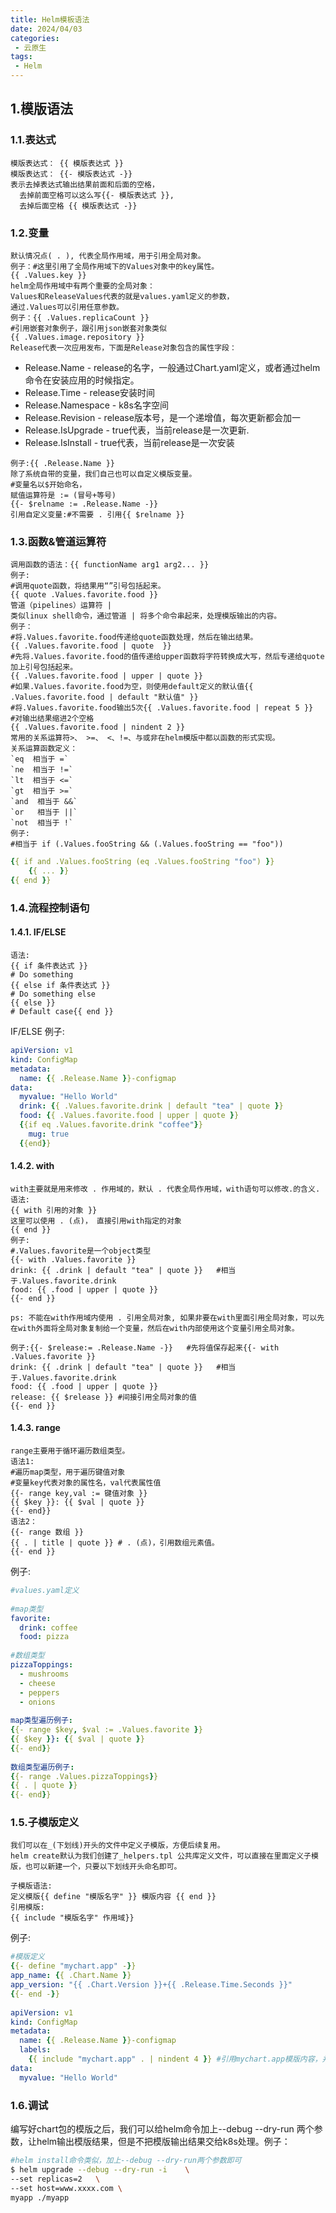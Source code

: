 ```yaml
---
title: Helm模板语法
date: 2024/04/03
categories:
 - 云原生
tags:
 - Helm
---
```


## 1.模版语法

### 1.1.表达式

```
模版表达式： {{ 模版表达式 }}
模版表达式： {{- 模版表达式 -}} 
表示去掉表达式输出结果前面和后面的空格，
  去掉前面空格可以这么写{{- 模版表达式 }}, 
  去掉后面空格 {{ 模版表达式 -}}
```

### 1.2.变量

```
默认情况点( . ), 代表全局作用域，用于引用全局对象。
例子：#这里引用了全局作用域下的Values对象中的key属性。 
{{ .Values.key }}
helm全局作用域中有两个重要的全局对象：
Values和ReleaseValues代表的就是values.yaml定义的参数，
通过.Values可以引用任意参数。
例子：{{ .Values.replicaCount }}
#引用嵌套对象例子，跟引用json嵌套对象类似
{{ .Values.image.repository }}
Release代表一次应用发布，下面是Release对象包含的属性字段：
```

- Release.Name   - release的名字，一般通过Chart.yaml定义，或者通过helm命令在安装应用的时候指定。
- Release.Time    - release安装时间
- Release.Namespace    - k8s名字空间
- Release.Revision      - release版本号，是一个递增值，每次更新都会加一
- Release.IsUpgrade   - true代表，当前release是一次更新.
- Release.IsInstall       - true代表，当前release是一次安装

```
例子:{{ .Release.Name }}
除了系统自带的变量，我们自己也可以自定义模版变量。
#变量名以$开始命名， 
赋值运算符是 := (冒号+等号)
{{- $relname := .Release.Name -}}
引用自定义变量:#不需要 . 引用{{ $relname }}
```

### 1.3.函数&管道运算符

```
调用函数的语法：{{ functionName arg1 arg2... }}
例子:
#调用quote函数，将结果用“”引号包括起来。
{{ quote .Values.favorite.food }}
管道（pipelines）运算符 |
类似linux shell命令，通过管道 | 将多个命令串起来，处理模版输出的内容。
例子：
#将.Values.favorite.food传递给quote函数处理，然后在输出结果。
{{ .Values.favorite.food | quote  }}
#先将.Values.favorite.food的值传递给upper函数将字符转换成大写，然后专递给quote加上引号包括起来。
{{ .Values.favorite.food | upper | quote }}
#如果.Values.favorite.food为空，则使用default定义的默认值{{ .Values.favorite.food | default "默认值" }}
#将.Values.favorite.food输出5次{{ .Values.favorite.food | repeat 5 }}
#对输出结果缩进2个空格
{{ .Values.favorite.food | nindent 2 }}
常用的关系运算符>、 >=、 <、!=、与或非在helm模版中都以函数的形式实现。
关系运算函数定义：
`eq  相当于 =`
`ne  相当于 !=`
`lt  相当于 <=`
`gt  相当于 >=`
`and  相当于 &&`
`or   相当于 ||`
`not  相当于 !`
例子:
#相当于 if (.Values.fooString && (.Values.fooString == "foo"))
```

```yaml
{{ if and .Values.fooString (eq .Values.fooString "foo") }}
    {{ ... }}
{{ end }}
```

### 1.4.流程控制语句

#### 1.4.1. IF/ELSE

```
语法:
{{ if 条件表达式 }}
# Do something
{{ else if 条件表达式 }}
# Do something else
{{ else }}
# Default case{{ end }}
```

IF/ELSE 例子:

```yaml
apiVersion: v1
kind: ConfigMap
metadata:
  name: {{ .Release.Name }}-configmap
data:
  myvalue: "Hello World"
  drink: {{ .Values.favorite.drink | default "tea" | quote }}
  food: {{ .Values.favorite.food | upper | quote }}
  {{if eq .Values.favorite.drink "coffee"}}
    mug: true
  {{end}}
```

#### 1.4.2. with

```
with主要就是用来修改 . 作用域的，默认 . 代表全局作用域，with语句可以修改.的含义.
语法:
{{ with 引用的对象 }}
这里可以使用 . (点)， 直接引用with指定的对象
{{ end }}
例子:
#.Values.favorite是一个object类型
{{- with .Values.favorite }}
drink: {{ .drink | default "tea" | quote }}   #相当于.Values.favorite.drink
food: {{ .food | upper | quote }}
{{- end }}

ps: 不能在with作用域内使用 . 引用全局对象, 如果非要在with里面引用全局对象，可以先在with外面将全局对象复制给一个变量，然后在with内部使用这个变量引用全局对象。

例子:{{- $release:= .Release.Name -}}   #先将值保存起来{{- with .Values.favorite }}
drink: {{ .drink | default "tea" | quote }}   #相当于.Values.favorite.drink
food: {{ .food | upper | quote }}
release: {{ $release }} #间接引用全局对象的值
{{- end }}
```

#### 1.4.3. range

```
range主要用于循环遍历数组类型。
语法1:
#遍历map类型，用于遍历键值对象
#变量key代表对象的属性名，val代表属性值
{{- range key,val := 键值对象 }}
{{ $key }}: {{ $val | quote }}
{{- end}}
语法2：
{{- range 数组 }}
{{ . | title | quote }} # . (点)，引用数组元素值。
{{- end }}
```

例子:

```yaml
#values.yaml定义
 
#map类型
favorite:
  drink: coffee
  food: pizza
 
#数组类型
pizzaToppings:
  - mushrooms
  - cheese
  - peppers
  - onions
 
map类型遍历例子:
{{- range $key, $val := .Values.favorite }}
{{ $key }}: {{ $val | quote }}
{{- end}}
 
数组类型遍历例子:
{{- range .Values.pizzaToppings}}
{{ . | quote }}
{{- end}}
```

### 1.5.子模版定义

```
我们可以在_(下划线)开头的文件中定义子模版，方便后续复用。
helm create默认为我们创建了_helpers.tpl 公共库定义文件，可以直接在里面定义子模版，也可以新建一个，只要以下划线开头命名即可。

子模版语法:
定义模版{{ define "模版名字" }} 模版内容 {{ end }}
引用模版:
{{ include "模版名字" 作用域}}
```

例子:

```yaml
#模版定义
{{- define "mychart.app" -}}
app_name: {{ .Chart.Name }}
app_version: "{{ .Chart.Version }}+{{ .Release.Time.Seconds }}"
{{- end -}}
 
apiVersion: v1
kind: ConfigMap
metadata:
  name: {{ .Release.Name }}-configmap
  labels:
    {{ include "mychart.app" . | nindent 4 }} #引用mychart.app模版内容，并对输出结果缩进4个空格
data:
  myvalue: "Hello World"
```

### 1.6.调试

编写好chart包的模版之后，我们可以给helm命令加上--debug --dry-run 两个参数，让helm输出模版结果，但是不把模版输出结果交给k8s处理。例子：

```bash
#helm install命令类似，加上--debug --dry-run两个参数即可
$ helm upgrade --debug --dry-run -i    \
--set replicas=2   \
--set host=www.xxxx.com \
myapp ./myapp
```




